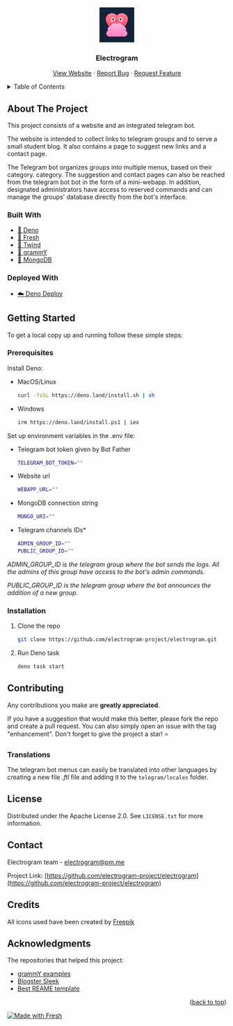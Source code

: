 <a name="readme-top"></a>

<!-- PROJECT LOGO -->
<br />
<div align="center">
  <a href="https://github.com/electrogram-project/electrogram">
    <img src="static/electrogram.png" alt="Logo" width="80" height="80">
  </a>

<h3 align="center">Electrogram</h3>

<p align="center">
    <a href="https://electrogram.deno.dev">View Website</a>
    ·
    <a href="https://github.com/electrogram-project/electrogram/issues">Report Bug</a>
    ·
    <a href="https://github.com/electrogram-project/electrogram/issues">Request Feature</a>
  </p>
</div>

<!-- TABLE OF CONTENTS -->
<details>
  <summary>Table of Contents</summary>
  <ol>
    <li>
      <a href="#about-the-project">About The Project</a>
      <ul>
        <li><a href="#built-with">Built With</a></li>
      </ul>
    </li>
    <li>
      <a href="#getting-started">Getting Started</a>
      <ul>
        <li><a href="#prerequisites">Prerequisites</a></li>
        <li><a href="#installation">Installation</a></li>
      </ul>
    </li>
    <li><a href="#contributing">Contributing</a></li>
    <li><a href="#license">License</a></li>
    <li><a href="#contact">Contact</a></li>
    <li><a href="#credits">Credits</a></li>
    <li><a href="#acknowledgments">Acknowledgments</a></li>

</ol>
</details>

<!-- ABOUT THE PROJECT -->

## About The Project

This project consists of a website and an integrated telegram bot.

The website is intended to collect links to telegram groups and to serve a small
student blog. It also contains a page to suggest new links and a contact page.

The Telegram bot organizes groups into multiple menus, based on their category.
category. The suggestion and contact pages can also be reached from the telegram
bot bot in the form of a mini-webapp. In addition, designated administrators
have access to reserved commands and can manage the groups' database directly
from the bot's interface.

### Built With

- [🦕 Deno](https://deno.land/)
- [🍋 Fresh](https://fresh.deno.dev/)
- [💨 Twind](https://twind.dev/)
- [🤖 grammY](https://grammy.dev/)
- [🌱 MongoDB](https://grammy.dev/)

### Deployed With

- [☁️ Deno Deploy](https://deno.com/deploy)

<!-- GETTING STARTED -->

## Getting Started

To get a local copy up and running follow these simple steps:

### Prerequisites

Install Deno:

- MacOS/Linux

  ```sh
  curl -fsSL https://deno.land/install.sh | sh
  ```

- Windows

  ```sh
  irm https://deno.land/install.ps1 | iex
  ```

Set up environment variables in the .env file:

- Telegram bot token given by Bot Father

  ```sh
  TELEGRAM_BOT_TOKEN=""
  ```

- Website url

  ```sh
  WEBAPP_URL=""
  ```

- MongoDB connection string

  ```sh
  MONGO_URI=""
  ```

- Telegram channels IDs*

  ```sh
  ADMIN_GROUP_ID=""
  PUBLIC_GROUP_ID=""
  ```

_ADMIN_GROUP_ID is the telegram group where the bot sends the logs. All the
admins of this group have access to the bot's admin commands._

_PUBLIC_GROUP_ID is the telegram group where the bot announces the addition of a
new group._

### Installation

1. Clone the repo

   ```sh
   git clone https://github.com/electrogram-project/electrogram.git
   ```

2. Run Deno task

   ```sh
   deno task start
   ```

<!-- CONTRIBUTING -->

## Contributing

Any contributions you make are **greatly appreciated**.

If you have a suggestion that would make this better, please fork the repo and
create a pull request. You can also simply open an issue with the tag
"enhancement". Don't forget to give the project a star! ⭐️

### Translations

The telegram bot menus can easily be translated into other languages by creating
a new file _.ftl_ file and adding it to the `telegram/locales` folder.

<!-- LICENSE -->

## License

Distributed under the Apache License 2.0. See `LICENSE.txt` for more
information.

<!-- CONTACT -->

## Contact

Electrogram team - <electrogram@pm.me>

Project Link:
[https://github.com/electrogram-project/electrogram](https://github.com/electrogram-project/electrogram)

## Credits

All icons used have been created by [Freepik](https://www.flaticon.com/)

<!-- ACKNOWLEDGMENTS -->

## Acknowledgments

The repositories that helped this project:

- [grammY examples](https://github.com/grammyjs/examples)
- [Blogster Sleek](https://github.com/flexdinesh/blogster)
- [Best REAME template](https://github.com/othneildrew/Best-README-Template)

<p align="right">(<a href="#readme-top">back to top</a>)</p>

[![Made with Fresh](https://fresh.deno.dev/fresh-badge-dark.svg)](https://fresh.deno.dev)
